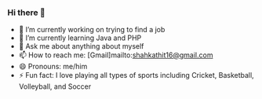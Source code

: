 ### Hi there 👋


- 🔭 I’m currently working on trying to find a job
- 🌱 I’m currently learning Java and PHP
- 💬 Ask me about anything about myself
- 📫 How to reach me: [Gmail]mailto:shahkathit16@gmail.com
- 😄 Pronouns: me/him
- ⚡ Fun fact: I love playing all types of sports including Cricket, Basketball, Volleyball, and Soccer



